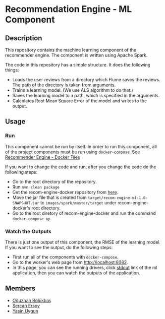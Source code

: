# Recommendation Engine - ML Component

## Description
This repository contains the machine learning component of the recommender engine. The component is written using Apache Spark.

The code in this repository has a simple structure. It does the following things:
* Loads the user reviews from a directory which Flume saves the reviews. The path of the directory is taken from arguments.
* Trains a learning model. (We use ALS algorithm to do that.)
* Saves the learning model to a path, which is specified in the arguments.
* Calculates Root Mean Square Error of the model and writes to the output.

## Usage
### Run
This component cannot be run by itself. In order to run this component, all of the project components must be run using `docker-compose`. See [Recommender Engine - Docker Files](https://github.com/trendyol-data-eng-summer-intern-2019/recom-engine-docker)

If you want to change the code and run, after you change the code do the following steps:

* Go to the root directory of the repository.
* Run `mvn clean package`
* Get the recom-engine-docker repository from [here](https://github.com/trendyol-data-eng-summer-intern-2019/recom-engine-docker).
* Move the jar file that is created from `target/recom-engine-ml-1.0-SNAPSHOT.jar` to `images/spark/master/target` under recom-engine-docker's root directory.
* Go to the root diretory of recom-engine-docker and run the command `docker-compose up`.

### Watch the Outputs
There is just one output of this component, the RMSE of the learning model. If you want to see the output, do the following steps:

* First run all of the components with `docker-compose`.
* Go to the worker's web page from [http://localhost:8082](http://localhost:8082).
* In this page, you can see the running drivers, click [stdout]() link of the ml application, then you can watch the outputs of the application.

## Members
- [Oğuzhan Bölükbaş](https://github.com/oguzhan-bolukbas)
- [Sercan Ersoy](https://github.com/sercanersoy)
- [Yasin Uygun](https://github.com/yasinuygun)
